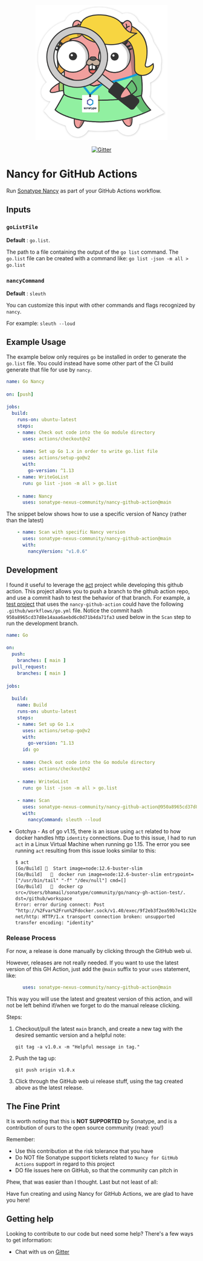 <p align="center">
    <img src="https://github.com/sonatype-nexus-community/nancy/blob/main/docs/images/nancy.png" width="350"/>
</p>

<p align="center">
    <a href="https://gitter.im/sonatype-nexus-community/nancy?utm_source=badge&utm_medium=badge&utm_campaign=pr-badge"><img src="https://badges.gitter.im/sonatype-nexus-community/nancy.svg" alt="Gitter"></img></a>
</p>

# Nancy for GitHub Actions

Run [Sonatype Nancy](https://github.com/sonatype-nexus-community/nancy) as part of your GitHub Actions workflow.

## Inputs

### `goListFile`

**Default** : `go.list`. 

The path to a file containing the output of the `go list` command.
The `go.list` file can be created with a command like: `go list -json -m all > go.list`

### `nancyCommand`

**Default** : `sleuth` 

You can customize this input with other commands and flags recognized by `nancy`. 
 
For example: `sleuth --loud`

## Example Usage

The example below only requires `go` be installed in order to generate the `go.list` file. 
You could instead have some other part of the CI build generate that file for use by `nancy`.
```yaml
name: Go Nancy

on: [push]

jobs:
  build:
    runs-on: ubuntu-latest
    steps:
    - name: Check out code into the Go module directory
      uses: actions/checkout@v2

    - name: Set up Go 1.x in order to write go.list file
      uses: actions/setup-go@v2
      with:
        go-version: ^1.13
    - name: WriteGoList
      run: go list -json -m all > go.list

    - name: Nancy
      uses: sonatype-nexus-community/nancy-github-action@main
```

The snippet below shows how to use a specific version of Nancy (rather than the latest)
```yaml
    - name: Scan with specific Nancy version
      uses: sonatype-nexus-community/nancy-github-action@main
      with:
        nancyVersion: "v1.0.6"
```
## Development

I found it useful to leverage the [act](https://github.com/nektos/act) project while developing
this github action. This project allows you to push a branch to the github action repo, and use a commit hash to test the behavior
of that branch. For example, a [test project](https://github.com/bhamail/nancy-gh-action-test) that uses the `nancy-github-action` could have the following `.github/workflows/go.yml` file. 
Notice the commit hash `950a8965cd37d8e14aaa6aebd6c0d71b4da71fa3` used below in the `Scan` step to run the 
development branch. 

```yaml
name: Go

on:
  push:
    branches: [ main ]
  pull_request:
    branches: [ main ]

jobs:

  build:
    name: Build
    runs-on: ubuntu-latest
    steps:
    - name: Set up Go 1.x
      uses: actions/setup-go@v2
      with:
        go-version: ^1.13
      id: go

    - name: Check out code into the Go module directory
      uses: actions/checkout@v2

    - name: WriteGoList
      run: go list -json -m all > go.list

    - name: Scan
      uses: sonatype-nexus-community/nancy-github-action@950a8965cd37d8e14aaa6aebd6c0d71b4da71fa3
      with:
        nancyCommand: sleuth --loud
```
 
  * Gotchya - As of go v1.15, there is an issue using `act` related to how docker handles http `identity`
  connections. Due to this issue, I had to run `act` in a Linux Virtual Machine when running go 1.15. The error 
  you see running `act` resulting from this issue looks similar to this:
    ```
    $ act 
    [Go/Build] 🚀  Start image=node:12.6-buster-slim
    [Go/Build]   🐳  docker run image=node:12.6-buster-slim entrypoint=["/usr/bin/tail" "-f" "/dev/null"] cmd=[]
    [Go/Build]   🐳  docker cp src=/Users/bhamail/sonatype/community/go/nancy-gh-action-test/. dst=/github/workspace
    Error: error during connect: Post "http://%2Fvar%2Frun%2Fdocker.sock/v1.40/exec/9f2eb3f2ea59b7e41c32efe56a90c2919fe4b459b3f1e763dd02686f797839da/start": net/http: HTTP/1.x transport connection broken: unsupported transfer encoding: "identity"
    ```

### Release Process

For now, a release is done manually by clicking through the GitHub web ui.

However, releases are not really needed. If you want to use the latest version of this GH Action, just add the `@main`
suffix to your `uses` statement, like:
```yaml
      uses: sonatype-nexus-community/nancy-github-action@main
```
This way you will use the latest and greatest version of this action, and will not be left behind if/when we forget to
do the manual release clicking.

Steps:

1. Checkout/pull the latest `main` branch, and create a new tag with the desired semantic version and a helpful note:

       git tag -a v1.0.x -m "Helpful message in tag."

2. Push the tag up:

       git push origin v1.0.x

3. Click through the GitHub web ui release stuff, using the tag created above as the latest release.

## The Fine Print

It is worth noting that this is **NOT SUPPORTED** by Sonatype, and is a contribution of ours
to the open source community (read: you!)

Remember:

* Use this contribution at the risk tolerance that you have
* Do NOT file Sonatype support tickets related to `Nancy for GitHub Actions` support in regard to this project
* DO file issues here on GitHub, so that the community can pitch in

Phew, that was easier than I thought. Last but not least of all:

Have fun creating and using Nancy for GitHub Actions, we are glad to have you here!

## Getting help

Looking to contribute to our code but need some help? There's a few ways to get information:

* Chat with us on [Gitter](https://gitter.im/sonatype-nexus-community/nancy)
